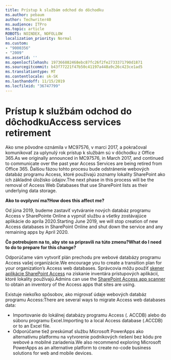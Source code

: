 ```yaml
---
title: Prístup k službám odchod do dôchodku
ms.author: pebaum
author: Techwriter40
ms.audience: ITPro
ms.topic: article
ROBOTS: NOINDEX, NOFOLLOW
localization_priority: Normal
ms.custom:
- "9000356"
- "2009"
ms.assetid: ''
ms.openlocfilehash: 197366882468ebc87fc26f2fe2733371790d1871
ms.sourcegitcommit: b43f77221f47b50c41197a448a9c26c423ce1ad5
ms.translationtype: MT
ms.contentlocale: sk-SK
ms.lasthandoff: 11/15/2019
ms.locfileid: "36747799"
---
```

# <a name="access-services-retirement"></a><span data-ttu-id="c5b53-102">Prístup k službám odchod do dôchodku</span><span class="sxs-lookup"><span data-stu-id="c5b53-102">Access services retirement</span></span>

<span data-ttu-id="c5b53-103">Ako sme pôvodne oznámila v MC97576, v marci 2017, a pokračoval komunikovať za uplynulý rok prístup k službám sú v dôchodku z Office 365.</span><span class="sxs-lookup"><span data-stu-id="c5b53-103">As we originally announced in MC97576, in March 2017, and continued to communicate over the past year Access Services are being retired from Office 365.</span></span> <span data-ttu-id="c5b53-104">Ďalšou fázou tohto procesu bude odstránenie webových databáz programu Access, ktoré používajú zoznamy lokality SharePoint ako ich základné úložisko údajov.</span><span class="sxs-lookup"><span data-stu-id="c5b53-104">The next phase in this process will be the removal of Access Web Databases that use SharePoint lists as their underlying data storage.</span></span>

<span data-ttu-id="c5b53-105">**Ako to ovplyvní ma?**</span><span class="sxs-lookup"><span data-stu-id="c5b53-105">**How does this affect me?**</span></span>

<span data-ttu-id="c5b53-106">Od júna 2019, budeme zastaviť vytváranie nových databáz programu Access v SharePointe Online a vypnúť službu a všetky zostávajúce aplikácie do apríla 2020.</span><span class="sxs-lookup"><span data-stu-id="c5b53-106">Starting June 2019, we will stop creation of new Access databases in SharePoint Online and shut down the service and any remaining apps by April 2020.</span></span>

<span data-ttu-id="c5b53-107">**Čo potrebujem na to, aby ste sa pripravili na túto zmenu?**</span><span class="sxs-lookup"><span data-stu-id="c5b53-107">**What do I need to do to prepare for this change?**</span></span>

<span data-ttu-id="c5b53-108">Odporúčame vám vytvoriť plán prechodu pre webové databázy programu Access vašej organizácie.</span><span class="sxs-lookup"><span data-stu-id="c5b53-108">We encourage you to create a transition plan for your organization’s Access web databases.</span></span> <span data-ttu-id="c5b53-109">Správcovia môžu použiť [skener aplikácie SharePoint Access](https://github.com/SharePoint/PnP-Tools/tree/master/Solutions/SharePoint.AccessApp.Scanner) na získanie inventára prístupových aplikácií, ktoré lokality používajú.</span><span class="sxs-lookup"><span data-stu-id="c5b53-109">Admins can use the [SharePoint Access app scanner](https://github.com/SharePoint/PnP-Tools/tree/master/Solutions/SharePoint.AccessApp.Scanner) to obtain an inventory of the Access apps that sites are using.</span></span>

<span data-ttu-id="c5b53-110">Existuje niekoľko spôsobov, ako migrovať údaje webových databáz programu Access:</span><span class="sxs-lookup"><span data-stu-id="c5b53-110">There are several ways to migrate Access web databases data:</span></span>

- <span data-ttu-id="c5b53-111">Importovanie do lokálnej databázy programu Access (. ACCDB) alebo do súboru programu Excel.</span><span class="sxs-lookup"><span data-stu-id="c5b53-111">Importing to a local Access database (.ACCDB) or to an Excel file.</span></span>
- <span data-ttu-id="c5b53-112">Odporúčame tiež preskúmať službu Microsoft PowerApps ako alternatívnu platformu na vytvorenie podnikových riešení bez kódu pre webové a mobilné zariadenia.</span><span class="sxs-lookup"><span data-stu-id="c5b53-112">We also recommend exploring Microsoft PowerApps as an alternative platform to create no-code business solutions for web and mobile devices.</span></span>